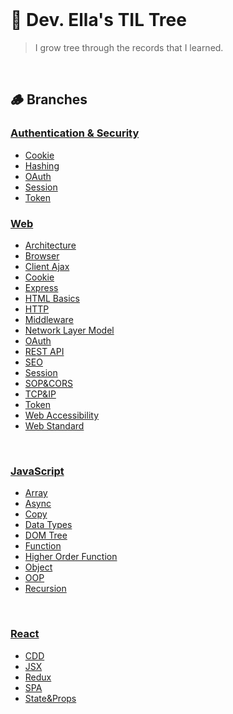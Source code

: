 <br/>

# 🌳 Dev. Ella's TIL Tree
> I grow tree through the records that I learned.

<br/>

## 🪵 Branches

### [Authentication & Security](/Auth/)
  - [Cookie](/Auth/Cookie.md)
  - [Hashing](/Auth/Hashing.md)
  - [OAuth](/Auth/OAuth.md)
  - [Session](/Auth/Session.md)
  - [Token](/Auth/Token.md)

### [Web](/Web/)
  - [Architecture](/Web/Architecture.md)
  - [Browser](/Web/Browser.md)
  - [Client Ajax](/Web/Client%20Ajax.md)
  - [Cookie](/Web/Cookie.md)
  - [Express](/Web/Express.md)
  - [HTML Basics](/Web/HTML%20Basics.md)
  - [HTTP](/Web/HTTP.md)
  - [Middleware](/Web/Middleware.md)
  - [Network Layer Model](/Web/Network%20Layer%20Model.md)
  - [OAuth](/Web/OAuth.md)
  - [REST API](/Web/REST%20API.md)
  - [SEO](/Web/SEO.md)
  - [Session](/Web/Session.md)
  - [SOP&CORS](/Web/SOP%26CORS.md)
  - [TCP&IP](/Web/TCP%26IP.md)
  - [Token](/Web/Token.md)
  - [Web Accessibility](/Web/Web%20Accessibility.md)
  - [Web Standard](/Web/Web%20Standard.md)

<br/>

### [JavaScript](JavaScript)
  - [Array](JavaScript/Array.md)
  - [Async](/JavaScript/Async.md)
  - [Copy](/JavaScript/Copy.md)
  - [Data Types](JavaScript/DataTypes.md)
  - [DOM Tree](JavaScript/DOM_Tree.md)
  - [Function](JavaScript/Function.md)
  - [Higher Order Function](JavaScript/HigherOrderFunction.md)
  - [Object](JavaScript/Object.md)
  - [OOP](/JavaScript/OOP.md)
  - [Recursion](/JavaScript/Recursion.md)

<br/>

### [React](React)
  - [CDD](/React/CDD.md)
  - [JSX](/React/JSX.md)
  - [Redux](/React/Redux.md)
  - [SPA](React/SPA.md)
  - [State&Props](React/State%26Props.md)